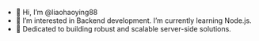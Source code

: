 - 👋 Hi, I’m @liaohaoying88
- 👀 I’m interested in Backend development. I’m currently learning Node.js.
- 🌱 Dedicated to building robust and scalable server-side solutions.
